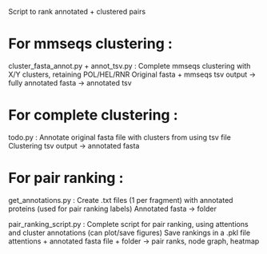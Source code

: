 Script to rank annotated + clustered pairs

# For mmseqs clustering : 
cluster_fasta_annot.py + annot_tsv.py : Complete mmseqs clustering with X/Y clusters, retaining POL/HEL/RNR
Original fasta + mmseqs tsv output -> fully annotated fasta -> annotated tsv

# For complete clustering : 
todo.py : Annotate original fasta file with clusters from using tsv file 
Clustering tsv output -> annotated fasta

# For pair ranking : 
get_annotations.py : Create .txt files (1 per fragment) with annotated proteins (used for pair ranking labels)
Annotated fasta -> folder

pair_ranking_script.py : Complete script for pair ranking, using attentions and cluster annotations (can plot/save figures)
Save rankings in a .pkl file
attentions + annotated fasta file + folder -> pair ranks, node graph, heatmap
